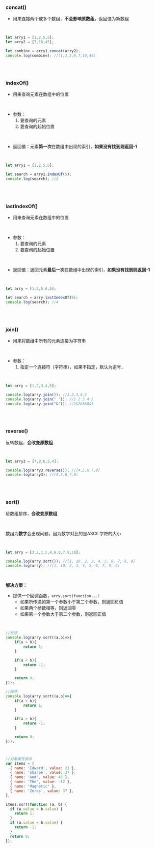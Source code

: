 ### concat()

- 用来连接两个或多个数组，**不会影响原数组**，返回值为新数组

<br>


```javascript
let arry1 = [1,2,5,6];
let arry2 = [7,10,45];

let combine = arry1.concat(arry2);
console.log(combine); //[1,2,5,6,7,10,45]
```


<br>

<br>


### indexOf()

- 用来查询元素在数组中的位置

<br>


- 参数：
    1. 要查询的元素
    2. 要查询的起始位置


<br>

- 返回值：元素**第一次**在数组中出现的索引，**如果没有找到则返回-1**


<br>

```javascript
let arry1 = [1,2,5,6];

let search = arry1.indexOf(5);
console.log(search); //2
```


<br>

<br>


### lastIndexOf()

- 用来查询元素在数组中的位置

<br>

- 参数：
    1. 要查询的元素
    2. 要查询的起始位置

<br>

- 返回值：返回元素**最后一次**在数组中出现的索引，**如果没有找到则返回-1**

<br>

```javascript
let arry = [1,2,5,6,5];

let search = arry.lastIndexOf(5);
console.log(search); //4
```


<br>

<br>

### join()

- 用来将数组中所有的元素连接为字符串

<br>

- 参数：
    1. 指定一个连接符（字符串），如果不指定，默认为逗号```,```


<br>

```javascript
let arry = [1,2,3,4,5];

console.log(arry.join()); //1,2,3,4,5
console.log(arry.join(" ")); //1 2 3 4 5
console.log(arry.join("&")); //1&2&5&6&5
```

<br>

<br>

### reverse()

反转数组，**会改变原数组**

<br>

```javascript
let arry3 = [7,8,6,5,4];

console.log(arry3.reverse()); //[4,5,6,7,8]
console.log(arry3); //[4,5,6,7,8]
```

<br>

<br>

### sort()

给数组排序，**会改变原数组**

<br>

数组为**数字**会出现问题，因为数字对比的是ASCII 字符的大小

<br>

```javascript
let arry = [3,2,1,5,4,6,8,7,9,10];

console.log(arry.sort()); //[1, 10, 2, 3, 4, 5, 6, 7, 8, 9]
console.log(arry); //[1, 10, 2, 3, 4, 5, 6, 7, 8, 9]
```

<br>

**解决方案：**

- 提供一个回调函数，```arry.sort(function...)```
  - 如果所传递的第一个参数小于第二个参数，则返回负值
  - 如果两个参数相等，则返回零
  - 如果第一个参数大于第二个参数，则返回正值

<br>

```javascript
//升序
console.log(arry.sort((a,b)=>{
    if(a > b){
        return 1;
    }

    if(a < b){
        return -1;
    }

    return 0;
})); 

//降序
console.log(arry.sort((a,b)=>{
    if(a < b){
        return 1;
    }

    if(a > b){
        return -1;
    }

    return 0;
})); 



//对象属性排序
var items = [
  { name: 'Edward', value: 21 },
  { name: 'Sharpe', value: 37 },
  { name: 'And', value: 45 },
  { name: 'The', value: -12 },
  { name: 'Magnetic' },
  { name: 'Zeros', value: 37 },
];

items.sort(function (a, b) {
  if (a.value > b.value) {
    return 1;
  }
  if (a.value < b.value) {
    return -1;
  }
  return 0;
});
```

